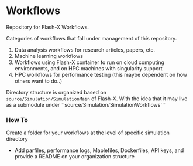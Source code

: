 # Workflows

Repository for Flash-X Workflows. 

Categories of workflows that fall under management of this repository.

1. Data analysis workflows for research articles, papers, etc.
2. Machine learning workflows
3. Workflows using Flash-X container to run on cloud computing environments, and on HPC machines with singularity support
4. HPC workflows for performance testing (this maybe dependent on how others want to do..)

Directory structure is organized based on ```source/Simulation/SimulationMain``` of Flash-X. With the idea that it may live as a submodule under ``source/Simulation/SimulationWorkflows```

### How To

Create a folder for your workflows at the level of specific simulation directory

- Add parfiles, performance logs, Maplefiles, Dockerfiles, API keys, and provide a README on your organization structure
